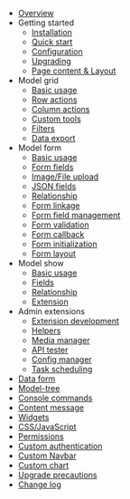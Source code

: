 - [Overview](/en/README.md)
- Getting started
  - [Installation](/en/installation.md)
  - [Quick start](/en/quick-start.md)
  - [Configuration](/en/configuration.md)
  - [Upgrading](/en/upgrading.md)
  - [Page content & Layout](/en/content-layout.md)
- Model grid
  - [Basic usage](/en/model-grid.md)
  - [Row actions](/en/model-grid-actions.md)
  - [Column actions](/en/model-grid-column.md)
  - [Custom tools](/en/model-grid-custom-tools.md)
  - [Filters](/en/model-grid-filters.md)
  - [Data export](/en/model-grid-export.md)
- Model form
  - [Basic usage](/en/model-form.md)
  - [Form fields](/en/model-form-fields.md)
  - [Image/File upload](/en/model-form-upload.md)
  - [JSON fields](/en/model-form-json.md)
  - [Relationship](/en/model-form-relationship.md)
  - [Form linkage](/en/model-form-linkage.md)
  - [Form field management](/en/model-form-field-management.md)
  - [Form validation](/en/model-form-validation.md)
  - [Form callback](/en/model-form-callback.md)
  - [Form initialization](/en/model-form-initialization.md)
  - [Form layout](/en/model-form-layout.md)
- Model show
  - [Basic usage](/en/model-show.md)
  - [Fields](/en/model-show-fields.md)
  - [Relationship](/en/model-show-relationship.md)
  - [Extension](/en/model-show-extension.md)
- Admin extensions
  - [Extension development](/en/extension-development.md)
  - [Helpers](/en/extension-helpers.md)
  - [Media manager](/en/extension-media-manager.md)
  - [API tester](/en/extension-api-tester.md)
  - [Config manager](/en/extension-config.md)
  - [Task scheduling](/en/extension-scheduling.md)
- [Data form](/en/data-form.md)
- [Model-tree](/en/model-tree.md)
- [Console commands](/en/console-commands.md)
- [Content message](/en/content-message.md)
- [Widgets](/en/widgets.md)
- [CSS/JavaScript](/en/frontend.md)
- [Permissions](/en/permission.md)
- [Custom authentication](/en/custom-authentication.md)
- [Custom Navbar](/en/custom-navbar.md)
- [Custom chart](/en/custom-chart.md)
- [Upgrade precautions](/en/upgrade.md)
- [Change log](/en/change-log.md)
